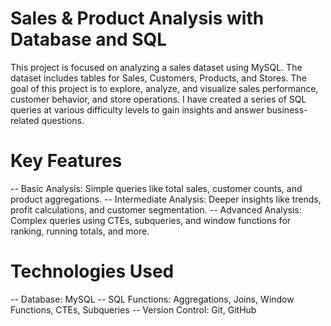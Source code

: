 # Sales & Product Analysis with Database and SQL
This project is focused on analyzing a sales dataset using MySQL. The dataset includes tables for Sales, Customers, Products, and Stores. The goal of this project is to explore, analyze, and visualize sales performance, customer behavior, and store operations. I have created a series of SQL queries at various difficulty levels to gain insights and answer business-related questions.
# Key Features
-- Basic Analysis: Simple queries like total sales, customer counts, and product aggregations.
-- Intermediate Analysis: Deeper insights like trends, profit calculations, and customer segmentation.
-- Advanced Analysis: Complex queries using CTEs, subqueries, and window functions for ranking, running totals, and more.
# Technologies Used
-- Database: MySQL
-- SQL Functions: Aggregations, Joins, Window Functions, CTEs, Subqueries
-- Version Control: Git, GitHub
